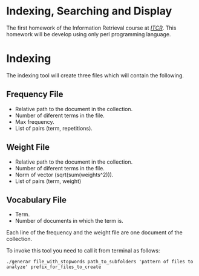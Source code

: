 Indexing, Searching and Display
=======

The first homework of the Information Retrieval course at *[ITCR](http://www.tec.ac.cr/Paginas/Tecnol%C3%B3gico%20de%20Costa%20Rica.aspx)*.
This homework will be develop using only perl programming language.  

Indexing
=======

The indexing tool will create three files which will contain the following.

Frequency File
--------------
* Relative path to the document in the collection.
* Number of diferent terms in the file.
* Max frequency.
* List of pairs (term, repetitions).

Weight File
-----------
* Relative path to the document in the collection.
* Number of diferent terms in the file.
* Norm of vector (sqrt(sum(weights^2))).
* List of pairs (term, weight)

Vocabulary File
---------------
* Term.
* Number of documents in which the term is.

Each line of the frequency and the weight file are one document of the collection.

To invoke this tool you need to call it from terminal as follows:

	./generar file_with_stopwords path_to_subfolders 'pattern of files to analyze' prefix_for_files_to_create

